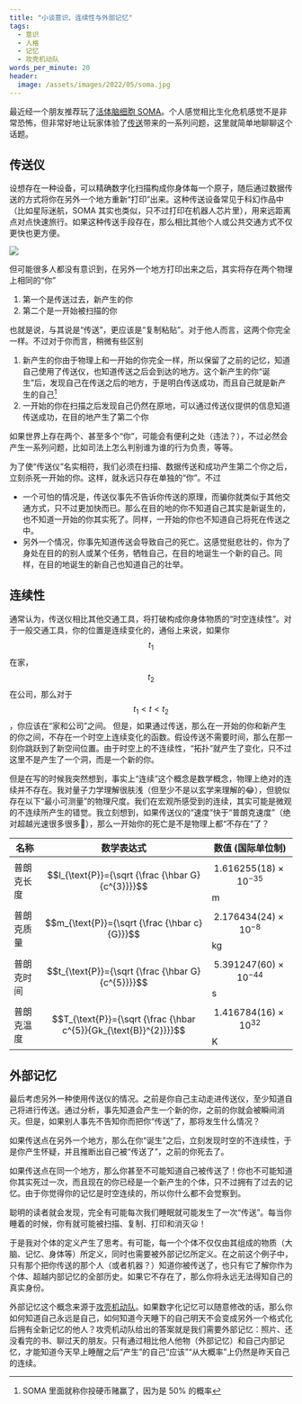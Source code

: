 ```yaml
---
title: "小谈意识、连续性与外部记忆"
tags:
  - 意识
  - 人格
  - 记忆
  - 攻壳机动队
words_per_minute: 20
header:
  image: /assets/images/2022/05/soma.jpg
---
```


最近经一个朋友推荐玩了[活体脑细胞 SOMA](https://www.douban.com/game/26426294/)。个人感觉相比生化危机感觉不是非常恐怖，但非常好地让玩家体验了[传送](https://en.wikipedia.org/wiki/Teleportation)带来的一系列问题，这里就简单地聊聊这个话题。

## 传送仪

设想存在一种设备，可以精确数字化扫描构成你身体每一个原子，随后通过数据传送的方式将你在另外一个地方重新“打印”出来。这种传送设备常见于科幻作品中（比如星际迷航，SOMA 其实也类似，只不过打印在机器人芯片里），用来远距离点对点快速旅行。如果这种传送手段存在，那么相比其他个人或公共交通方式不仅更快也更方便。

![](https://usbeketrica.com/media/86471/download/57971c9cdfbf1.jpg?v=1&inline=1)

但可能很多人都没有意识到，在另外一个地方打印出来之后，其实将存在两个物理上相同的“你”

1. 第一个是传送过去，新产生的你
2. 第二个是一开始被扫描的你

也就是说，与其说是“传送”，更应该是“复制粘贴”。对于他人而言，这两个你完全一样。不过对于你而言，稍微有些区别

1. 新产生的你由于物理上和一开始的你完全一样，所以保留了之前的记忆，知道自己使用了传送仪，也知道传送之后会到达的地方。这个新产生的你“诞生”后，发现自己在传送之后的地方，于是明白传送成功，而且自己就是新产生的自己[^1]
2. 一开始的你在扫描之后发现自己仍然在原地，可以通过传送仪提供的信息知道传送成功，在目的地产生了第二个你

如果世界上存在两个、甚至多个“你”，可能会有便利之处（违法？），不过必然会产生一系列问题，比如司法上怎么判别谁为谁的行为负责，等等。

为了使“传送仪”名实相符，我们必须在扫描、数据传送和成功产生第二个你之后，立刻杀死一开始的你。这样，就永远只存在单独的“你”。不过

- 一个可怕的情况是，传送仪事先不告诉你传送的原理，而骗你就类似于其他交通方式，只不过更加快而已。那么在目的地的你不知道自己其实是新诞生的，也不知道一开始的你其实死了。同样，一开始的你也不知道自己将死在传送之中。
- 另外一个情况，你事先知道传送会导致自己的死亡。这感觉挺悲壮的，你为了身处在目的的别人或某个任务，牺牲自己，在目的地诞生一个新的自己。同样，在目的地诞生的新自己也知道自己的壮举。

## 连续性

通常认为，传送仪相比其他交通工具，将打破构成你身体物质的“时空连续性”。对于一般交通工具，你的位置是连续变化的，通俗上来说，如果你 $$t_1$$ 在家，$$t_2$$ 在公司，那么对于 $$t_1<t<t_2$$，你应该在“家和公司”之间。 但是，如果通过传送，那么在一开始的你和新产生的你之间，不存在一个时空上连续变化的函数。假设传送不需要时间，那么在那一刻你跳跃到了新空间位置。由于时空上的不连续性，“拓扑”就产生了变化，只不过这里不是产生了一个洞，而是一个新的你。

但是在写的时候我突然想到，事实上“连续”这个概念是数学概念，物理上绝对的连续并不存在。我对量子力学理解很肤浅（但至少不是以玄学来理解的😂），但貌似存在以下“最小可测量”的物理尺度。我们在宏观所感受到的连续，其实可能是微观的不连续所产生的错觉。我立刻想到，如果传送仪的“速度”快于“普朗克速度”（绝对超越光速很多很多🤣），那么一开始你的死亡是不是物理上都“不存在”了？

| 名称              | 数学表达式                                                                     | 数值 (国际单位制)        |
|-------------------|--------------------------------------------------------------------------------|-------------------------|
| 普朗克长度         | $$l_{\text{P}}={\sqrt {\frac {\hbar G}{c^{3}}}}$$                 | $$ 1.616255(18)\times 10^{−35}$$  m |
| 普朗克质量         | $$m_{\text{P}}={\sqrt {\frac {\hbar c}{G}}}$$                     | $$ 2.176434(24)\times 10^{−8}$$  kg |
| 普朗克时间         | $$t_{\text{P}}={\sqrt {\frac {\hbar G}{c^{5}}}}$$                 | $$ 5.391247(60)\times 10^{−44}$$  s |
| 普朗克温度         | $$T_{\text{P}}={\sqrt {\frac {\hbar c^{5}}{Gk_{\text{B}}^{2}}}}$$ | $$ 1.416784(16)\times 10^{32}$$  K |

## 外部记忆

最后考虑另外一种使用传送仪的情况。之前是你自己主动走进传送仪，至少知道自己将进行传送。通过分析，事先知道会产生一个新的你，之前的你就会被瞬间消灭。但是，如果别人事先不告知你而把你“传送”了，那将发生什么情况？

如果传送点在另外一个地方，那么在你“诞生”之后，立刻发现时空的不连续性，于是你产生怀疑，并且推断出自己被“传送了”，之前的你死去了。

如果传送点在同一个地方，那么你甚至不可能知道自己被传送了！你也不可能知道你其实死过一次，而且现在的你已经是一个新产生的个体，只不过拥有了过去的记忆。由于你觉得你的记忆是时空连续的，所以你什么都不会觉察到。

聪明的读者就会发现，完全有可能每次我们睡眠就可能发生了一次“传送”。每当你睡着的时候，你有就可能被扫描、复制、打印和消灭😦！

于是我对个体的定义产生了思考。有可能，每一个个体不仅仅由其组成的物质（大脑、记忆、身体等）所定义，同时也需要被外部记忆所定义。在之前这个例子中，只有那个把你传送的那个人（或者机器？）知道你被传送了，也只有它了解你作为个体、超越内部记忆的全部历史。如果它不存在了，那么你将永远无法得知自己的真实身份。

外部记忆这个概念来源于[攻壳机动队](https://movie.douban.com/subject/1291936/)。如果数字化记忆可以随意修改的话，那么你如何知道自己永远是自己，如何知道今天睡下的自己明天不会变成另外一个格式化后拥有全新记忆的他人？攻壳机动队给出的答案就是我们需要外部记忆：照片、还没看完的书、聊过天的朋友。只有通过相比他人他物（外部记忆）和自己内部记忆，才能知道今天早上睡醒之后“产生”的自己“应该”“从大概率”上仍然是昨天自己的连续。

[^1]: SOMA 里面就称你投硬币赌赢了，因为是 50% 的概率
